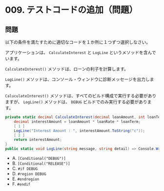 # 009. テストコードの追加（問題）

## 問題

以下の条件を満たすために適切なコードを１か所に１つずつ選択しなさい。

アプリケーションは、 `CalculateInterest` と `LogLine` というメソッドを含んでいます。

`CalculateInterest()` メソッドは、ローンの利子を計算します。

`LogLine()` メソッドは、コンソール・ウィンドウに診断メッセージを出力します。

`CaluculateInterest()` メソッドは、すべてのビルド構成で実行する必要がありますが、 `LogLine()` メソッドは、 `DEBUG` ビルドでのみ実行する必要があります。

```csharp
private static decimal CalculateInterest(decimal loanAmount, int loanTerm, decimal loanRate) {
    decimal interestAmount = loanAmount * loanRate * loanTerm;
    [ 1 ]
    LogLine("Interest Amount : ", interestAmount.ToString("c"));
    [ 2 ]
    return interestAmount;
}
public static void LogLine(string message, string detail) => Console.WriteLine("Log: {0} = {1}", message, detail);
```

* A. `[Conditional("DEBUG")]`
* B. `[Conditional("RELEASE")]`
* C. `#if DEBUG`
* D. `#region DEBUG`
* E. `#endregion`
* F. `#endif`